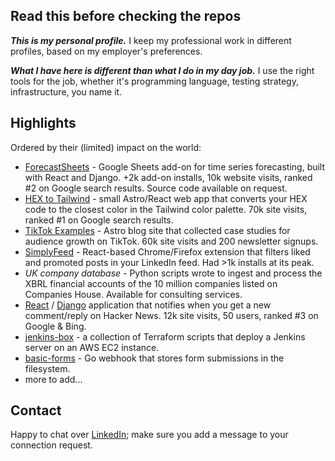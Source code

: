 ## Read this before checking the repos

**_This is my personal profile._** I keep my professional work in different profiles, based on my employer's preferences.

**_What I have here is different than what I do in my day job._** I use the right tools for the job, whether it's
programming language, testing strategy, infrastructure, you name it.

## Highlights

Ordered by their (limited) impact on the world:

- [ForecastSheets](https://forecastsheets.com) - Google Sheets add-on for time series forecasting, built with React and Django. +2k add-on installs, 10k website visits, ranked #2 on Google search results. Source code available on request.
- [HEX to Tailwind](https://github.com/mihailthebuilder/hex-tailwind/) - small Astro/React web app that converts your HEX code to the closest color in the Tailwind color palette. 70k site visits, ranked #1 on Google search results.
- [TikTok Examples](https://github.com/mihailthebuilder/tiktokexamples) - Astro blog site that collected case studies for audience growth on TikTok. 60k site visits and 200 newsletter signups.
- [SimplyFeed](https://github.com/mihailthebuilder/simplyfeed) - React-based Chrome/Firefox extension that filters liked and promoted posts in your LinkedIn feed. Had >1k installs at its peak.
- _UK company database_ - Python scripts wrote to ingest and process the XBRL financial accounts of the 10 million companies listed on Companies House. Available for consulting services.
- [React](https://github.com/mihailthebuilder/hackernewsalerts-frontend) / [Django](https://github.com/mihailthebuilder/hackernewsalerts-backend) application that notifies when you get a new comment/reply on Hacker News. 12k site visits, 50 users, ranked #3 on Google & Bing.
- [jenkins-box](https://github.com/mihailthebuilder/jenkins-box) - a collection of Terraform scripts that deploy a Jenkins server on an AWS EC2 instance.
- [basic-forms](https://github.com/mihailthebuilder/basic-forms/) - Go webhook that stores form submissions in the filesystem.
- more to add...

## Contact

Happy to chat over [LinkedIn](https://www.linkedin.com/in/mihailmarian/); make sure you add a message to your connection request.
